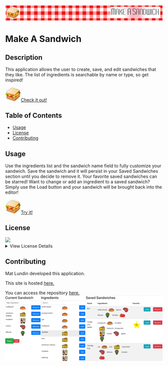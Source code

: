 ![header](public/images/readme/header.png)
# Make A Sandwich

## Description
  This application allows the user to create, save, and edit sandwiches that they like. The list of ingredients is searchable by name or type, so get inspired!

  [<img src="./public/images/sandwich.png" width="50" style="border-radius:27px">Check it out!](https://mat-lundin.github.io/makeasandwich/)

## Table of Contents
- [Usage](#usage)
- [License](#license)
- [Contributing](#contributing)


## Usage
Use the ingredients list and the sandwich name field to fully customize your sandwich. Save the sandwich and it will persist in your Saved Sandwiches section until you decide to remove it. Your favorite saved sandwiches can be starred! Want to change or add an ingredient to a saved sandwich? Simply use the Load button and your sandwich will be brought back into the editor!

[<img src="./public/images/sandwich.png" width="50" style="border-radius:27px">Try it!](https://mat-lundin.github.io/makeasandwich/)

## License
<img src="https://img.shields.io/badge/License-MIT-yellow.svg">
<details>
<summary>
    View License Details
  </summary>

  [![License: MIT](https://img.shields.io/badge/License-MIT-yellow.svg)](https://opensource.org/licenses/MIT)

Copyright 2021 Mathew Lundin

Permission is hereby granted, free of charge, to any person obtaining a copy of this software and associated documentation files (the "Software"), to deal in the Software without restriction, including without limitation the rights to use, copy, modify, merge, publish, distribute, sublicense, and/or sell copies of the Software, and to permit persons to whom the Software is furnished to do so, subject to the following conditions:

The above copyright notice and this permission notice shall be included in all copies or substantial portions of the Software.

THE SOFTWARE IS PROVIDED "AS IS", WITHOUT WARRANTY OF ANY KIND, EXPRESS OR IMPLIED, INCLUDING BUT NOT LIMITED TO THE WARRANTIES OF MERCHANTABILITY, FITNESS FOR A PARTICULAR PURPOSE AND NONINFRINGEMENT. IN NO EVENT SHALL THE AUTHORS OR COPYRIGHT HOLDERS BE LIABLE FOR ANY CLAIM, DAMAGES OR OTHER LIABILITY, WHETHER IN AN ACTION OF CONTRACT, TORT OR OTHERWISE, ARISING FROM, OUT OF OR IN CONNECTION WITH THE SOFTWARE OR THE USE OR OTHER DEALINGS IN THE SOFTWARE.

  [MIT License](https://opensource.org/licenses/MIT)

</details>

## Contributing
Mat Lundin developed this application.

This site is hosted [here.](https://mat-lundin.github.io/makeasandwich/)

You can access the repository [here.](https://github.com/mat-lundin/makeasandwich)
 [<img src="./public/images/MakeASandwich.png" style="on-hover">](https://mat-lundin.github.io/makeasandwich/)
